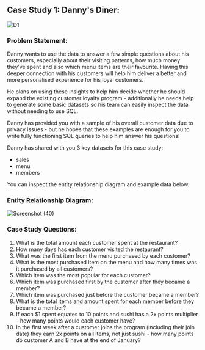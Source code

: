 ## Case Study 1: Danny's Diner:

![D1](https://github.com/Tarunsharma-20/SQL-Case-Study-Danny-s-Diner/assets/160588350/2e6b605d-f8ae-44ad-b721-368030c23121)

### Problem Statement:
Danny wants to use the data to answer a few simple questions about his customers, especially about their visiting patterns, how much money they’ve spent and also which menu items are their favourite. Having this deeper connection with his customers will help him deliver a better and more personalised experience for his loyal customers.

He plans on using these insights to help him decide whether he should expand the existing customer loyalty program - additionally he needs help to generate some basic datasets so his team can easily inspect the data without needing to use SQL.

Danny has provided you with a sample of his overall customer data due to privacy issues - but he hopes that these examples are enough for you to write fully functioning SQL queries to help him answer his questions!

Danny has shared with you 3 key datasets for this case study:

* sales
* menu
* members
  
You can inspect the entity relationship diagram and example data below.

### Entity Relationship Diagram:
![Screenshot (40)](https://github.com/Tarunsharma-20/SQL-Case-Study-Danny-s-Diner/assets/160588350/9d72df5d-0bc0-4d00-969e-0312b05e4bb9)

### Case Study Questions:
1. What is the total amount each customer spent at the restaurant?
2. How many days has each customer visited the restaurant?
3. What was the first item from the menu purchased by each customer?
4. What is the most purchased item on the menu and how many times was it purchased by all customers?
5. Which item was the most popular for each customer?
6. Which item was purchased first by the customer after they became a member?
7. Which item was purchased just before the customer became a member?
8. What is the total items and amount spent for each member before they became a member?
9. If each $1 spent equates to 10 points and sushi has a 2x points multiplier - how many points would each customer have?
10. In the first week after a customer joins the program (including their join date) they earn 2x points on all items, not just sushi - how many points do customer A and B have at the end of January?
